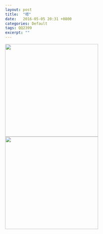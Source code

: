 ```yaml
---
layout: post
title:  "嗯"
date:   2016-05-05 20:31 +0800
categories: Default
tags: QQ2399
excerpt: ""
---
```


<img src="https://p.pstatp.com/origin/fefc0000badb86a1b5a8" width="300">
<img src="https://p.pstatp.com/origin/ffaa00010b0d9c2b0762" width="300">